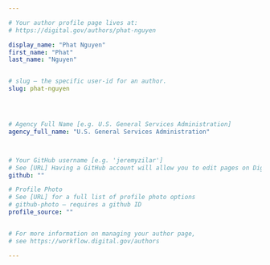 ```yaml
---

# Your author profile page lives at:
# https://digital.gov/authors/phat-nguyen

display_name: "Phat Nguyen"
first_name: "Phat"
last_name: "Nguyen"


# slug — the specific user-id for an author.
slug: phat-nguyen




# Agency Full Name [e.g. U.S. General Services Administration]
agency_full_name: "U.S. General Services Administration"



# Your GitHub username [e.g. 'jeremyzilar']
# See [URL] Having a GitHub account will allow you to edit pages on DigitalGov. The image used in your GitHub account can also be used to populate your digital.gov profile photo.
github: ""

# Profile Photo
# See [URL] for a full list of profile photo options
# github-photo — requires a github ID
profile_source: ""


# For more information on managing your author page,
# see https://workflow.digital.gov/authors

---
```

